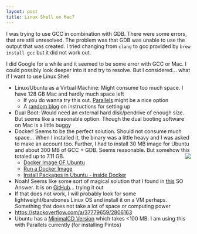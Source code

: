 ```yaml
---
layout: post
title: Linux Shell on Mac?
---
```


I was trying to use GCC in combination with GDB. There were some errors, that are still unresolved. The problem was that GDB was unable to use the output that was created. I tried changing from `clang` to gcc provided by `brew install gcc` but it did not work out.

I did Google for a while and it seemed to be some error with GCC or Mac. I could possibly look deeper into it and try to resolve. But I considered... what if I want to use Linux Shell

* Linux/Ubuntu as a Virtual Machine: Might consume too much space. I have 128 GB Mac and hardly much space left
    * If you do wanna try this out. [Parallels](https://www.parallels.com/blogs/linux-on-mac/) might be a nice option
    * A [random blog](https://www.macworld.co.uk/how-to/mac/how-install-linux-on-mac-3637265/) on instructions for setting up
* Dual Boot: Would need an external hard disk/pendrive of enough size. But seems like a reasonable option. Though the dual booting software on Mac is a little buggy
* Docker! Seems to be the perfect solution. Should not consume much space... When I installed it, the binary was a little heavy and I was asked to make an account too. Further, I had to install 30 MB image for Ubuntu and about 300 MB of GCC + GDB. Seems reasonable. But somehow this totaled up to 7.11 GB. <img align="right" src="{{ site.baseurl }}/images/docker-mac-size.png"/>
    * [Docker Image OF Ubuntu](https://hub.docker.com/_/ubuntu/?tab=reviews)
    * [Run a Docker Image](https://stackoverflow.com/a/18498313/2806163)
    * [Install Packages in Ubuntu - inside Docker](https://stackoverflow.com/a/27273543/2806163)
* Noah! Seems like some sort of magical solution that I found in [this](https://unix.stackexchange.com/a/212761/251573) SO Answer. It is on [GitHub](https://github.com/linux-noah/noah)... trying it out
* If that does not work, I will probably look for some lightweight/barebones Linux OS and install it on a VM perhaps. Something that does not take a lot of space or computing power
* <https://stackoverflow.com/a/37779659/2806163> 
* Ubuntu has a [MinimalCD Version](https://help.ubuntu.com/community/Installation/MinimalCD) which takes <100 MB. I am using this with Parallels currently (for installing Pintos)